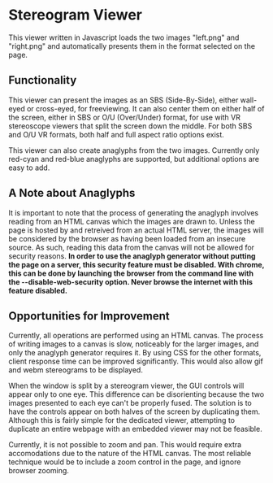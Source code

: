 # Stereogram Viewer

This viewer written in Javascript loads the two images "left.png" and "right.png" and automatically presents them in the format selected on the page.

## Functionality

This viewer can present the images as an SBS (Side-By-Side), either wall-eyed or cross-eyed, for freeviewing. It can also center them on either half of the screen, either in SBS or O/U (Over/Under) format, for use with VR stereoscope viewers that split the screen down the middle. For both SBS and O/U VR formats, both half and full aspect ratio options exist.

This viewer can also create anaglyphs from the two images. Currently only red-cyan and red-blue anaglyphs are supported, but additional options are easy to add.

## A Note about Anaglyphs

It is important to note that the process of generating the anaglyph involves reading from an HTML canvas which the images are drawn to. Unless the page is hosted by and retreived from an actual HTML server, the images will be considered by the browser as having been loaded from an insecure source. As such, reading this data from the canvas will not be allowed for security reasons. **In order to use the anaglyph generator without putting the page on a server, this security feature must be disabled. With chrome, this can be done by launching the browser from the command line with the --disable-web-security option. Never browse the internet with this feature disabled.**

## Opportunities for Improvement

Currently, all operations are performed using an HTML canvas. The process of writing images to a canvas is slow, noticeably for the larger images, and only the anaglyph generator requires it. By using CSS for the other formats, client response time can be improved significantly. This would also allow gif and webm stereograms to be displayed.

When the window is split by a stereogram viewer, the GUI controls will appear only to one eye. This difference can be disorienting because the two images presented to each eye can't be properly fused. The solution is to have the controls appear on both halves of the screen by duplicating them. Although this is fairly simple for the dedicated viewer, attempting to duplicate an entire webpage with an embedded viewer may not be feasible.

Currently, it is not possible to zoom and pan. This would require extra accomodations due to the nature of the HTML canvas. The most reliable technique would be to include a zoom control in the page, and ignore browser zooming.

